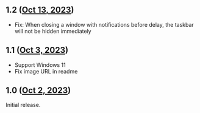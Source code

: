 ## 1.2 ([Oct 13, 2023](https://github.com/ramensoftware/windhawk-mods/blob/f018f72f781314cde0282a37175c929de9a17bf3/mods/taskbar-autohide-better.wh.cpp))

* Fix: When closing a window with notifications before delay,
the taskbar will not be hidden immediately

## 1.1 ([Oct 3, 2023](https://github.com/ramensoftware/windhawk-mods/blob/dcffa1c7a41ec5d2bb914c455fc4f8c132373c0a/mods/taskbar-autohide-better.wh.cpp))

- Support Windows 11
- Fix image URL in readme

## 1.0 ([Oct 2, 2023](https://github.com/ramensoftware/windhawk-mods/blob/8494ed1331f06a1dd9d71d2866dadbb47b4a46d9/mods/taskbar-autohide-better.wh.cpp))

Initial release.

